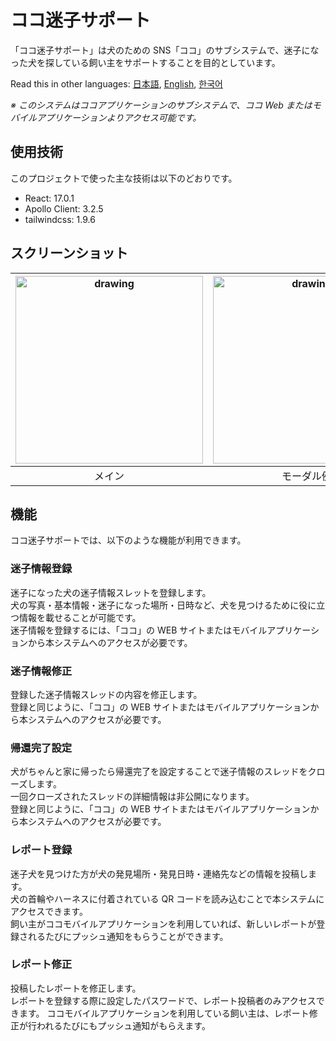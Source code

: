 # ココ迷子サポート

「ココ迷子サポート」は犬のための SNS「ココ」のサブシステムで、迷子になった犬を探している飼い主をサポートすることを目的としています。

Read this in other languages: [日本語](./README.md), [English](./README.en.md), [한국어](./README.ko.md)

<em>※ このシステムはココアプリケーションのサブシステムで、ココ Web またはモバイルアプリケーションよりアクセス可能です。</em>

## 使用技術

このプロジェクトで使った主な技術は以下のどおりです。

- React: 17.0.1
- Apollo Client: 3.2.5
- tailwindcss: 1.9.6

## スクリーンショット

| <img src="https://coco-for-dogs.s3-ap-northeast-1.amazonaws.com/readme/support_main.png" alt="drawing" width="300"/> | <img src="https://coco-for-dogs.s3-ap-northeast-1.amazonaws.com/readme/support_modal.png" alt="drawing" width="300"/> |
| :------------------------------------------------------------------------------------------------------------------: | :-------------------------------------------------------------------------------------------------------------------: |
|                                                        メイン                                                        |                                                      モーダル例                                                       |

## 機能

ココ迷子サポートでは、以下のような機能が利用できます。

### 迷子情報登録

迷子になった犬の迷子情報スレットを登録します。\
犬の写真・基本情報・迷子になった場所・日時など、犬を見つけるために役に立つ情報を載せることが可能です。\
迷子情報を登録するには、「ココ」の WEB サイトまたはモバイルアプリケーションから本システムへのアクセスが必要です。

### 迷子情報修正

登録した迷子情報スレッドの内容を修正します。\
登録と同じように、「ココ」の WEB サイトまたはモバイルアプリケーションから本システムへのアクセスが必要です。

### 帰還完了設定

犬がちゃんと家に帰ったら帰還完了を設定することで迷子情報のスレッドをクローズします。\
一回クローズされたスレッドの詳細情報は非公開になります。\
登録と同じように、「ココ」の WEB サイトまたはモバイルアプリケーションから本システムへのアクセスが必要です。

### レポート登録

迷子犬を見つけた方が犬の発見場所・発見日時・連絡先などの情報を投稿します。\
犬の首輪やハーネスに付着されている QR コードを読み込むことで本システムにアクセスできます。\
飼い主がココモバイルアプリケーションを利用していれば、新しいレポートが登録されるたびにプッシュ通知をもらうことができます。

### レポート修正

投稿したレポートを修正します。\
レポートを登録する際に設定したパスワードで、レポート投稿者のみアクセスできます。
ココモバイルアプリケーションを利用している飼い主は、レポート修正が行われるたびにもプッシュ通知がもらえます。
